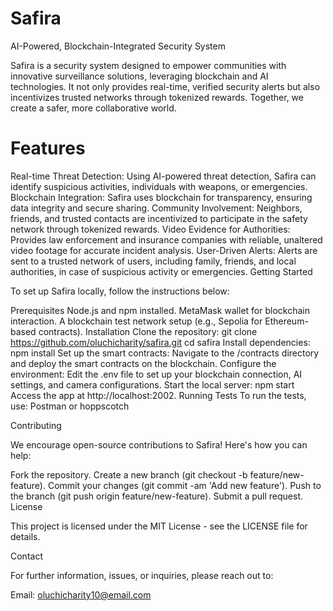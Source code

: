 # Safira
AI-Powered, Blockchain-Integrated Security System

Safira is a security system designed to empower communities with innovative surveillance solutions, leveraging blockchain and AI technologies. It not only provides real-time, verified security alerts but also incentivizes trusted networks through tokenized rewards. Together, we create a safer, more collaborative world.

# Features

Real-time Threat Detection: Using AI-powered threat detection, Safira can identify suspicious activities, individuals with weapons, or emergencies.
Blockchain Integration: Safira uses blockchain for transparency, ensuring data integrity and secure sharing.
Community Involvement: Neighbors, friends, and trusted contacts are incentivized to participate in the safety network through tokenized rewards.
Video Evidence for Authorities: Provides law enforcement and insurance companies with reliable, unaltered video footage for accurate incident analysis.
User-Driven Alerts: Alerts are sent to a trusted network of users, including family, friends, and local authorities, in case of suspicious activity or emergencies.
Getting Started

To set up Safira locally, follow the instructions below:

Prerequisites
Node.js and npm installed.
MetaMask wallet for blockchain interaction.
A blockchain test network setup (e.g., Sepolia for Ethereum-based contracts).
Installation
Clone the repository:
git clone https://github.com/oluchicharity/safira.git
cd safira
Install dependencies:
npm install
Set up the smart contracts:
Navigate to the /contracts directory and deploy the smart contracts on the blockchain.
Configure the environment:
Edit the .env file to set up your blockchain connection, AI settings, and camera configurations.
Start the local server:
npm start
Access the app at http://localhost:2002.
Running Tests
To run the tests, use:
Postman or hoppscotch

Contributing

We encourage open-source contributions to Safira! Here's how you can help:

Fork the repository.
Create a new branch (git checkout -b feature/new-feature).
Commit your changes (git commit -am 'Add new feature').
Push to the branch (git push origin feature/new-feature).
Submit a pull request.
License

This project is licensed under the MIT License - see the LICENSE file for details.

Contact

For further information, issues, or inquiries, please reach out to:

Email: oluchicharity10@email.com
